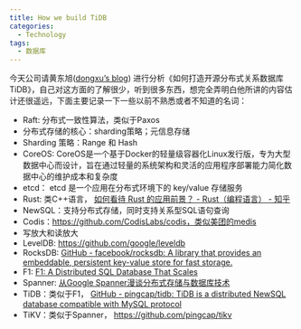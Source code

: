 ```yaml
---
title: How we build TiDB
categories:
  - Technology
tags:
  - 数据库
---
```


今天公司请黄东旭([dongxu’s blog](http://0xffff.me/)) 进行分析《如何打造开源分布式关系数据库 TiDB》，自己对这方面的了解很少，听到很多东西，想完全弄明白他所讲的内容估计还很遥远，下面主要记录一下一些以前不熟悉或者不知道的名词：

* Raft: 分布式一致性算法，类似于Paxos
* 分布式存储的核心：sharding策略；元信息存储
* Sharding 策略：Range 和 Hash
* CoreOS: CoreOS是一个基于Docker的轻量级容器化Linux发行版，专为大型数据中心而设计，旨在通过轻量的系统架构和灵活的应用程序部署能力简化数据中心的维护成本和复杂度
* etcd： etcd 是一个应用在分布式环境下的 key/value 存储服务
* Rust: 类C++语言， [如何看待 Rust 的应用前景？ - Rust（编程语言） - 知乎](https://www.zhihu.com/question/30407715)
* NewSQL：支持分布式存储，同时支持关系型SQL语句查询
* Codis：https://github.com/CodisLabs/codis，类似美团的medis
* 写放大和读放大
* LevelDB: https://github.com/google/leveldb
* RocksDB: [GitHub - facebook/rocksdb: A library that provides an embeddable, persistent key-value store for fast storage.](https://github.com/facebook/rocksdb)
* F1: [F1: A Distributed SQL Database That Scales](https://research.google.com/pubs/pub41344.html)
* Spanner: [从Google Spanner漫谈分布式存储与数据库技术](http://history.programmer.com.cn/14015/)
* TiDB：类似于F1， [GitHub - pingcap/tidb: TiDB is a distributed NewSQL database compatible with MySQL protocol](https://github.com/pingcap/tidb)
* TiKV：类似于Spanner， https://github.com/pingcap/tikv